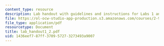 ```yaml
---
content_type: resource
description: Lab handout with guidelines and instructions for Labs 1 and 2.
file: https://ol-ocw-studio-app-production.s3.amazonaws.com/courses/2-996-biomedical-devices-design-laboratory-fall-2007/1436eef787ff370957273273493a9007_lab_handout1_2.pdf
file_type: application/pdf
resourcetype: Document
title: lab_handout1_2.pdf
uid: 1436eef7-87ff-3709-5727-3273493a9007
---
```

